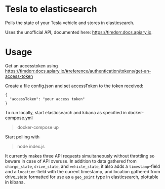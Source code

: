 # Tesla to elasticsearch

Polls the state of your Tesla vehicle and stores in elasticsearch.

Uses the unofficial API, documented here: https://timdorr.docs.apiary.io.

# Usage

Get an accesstoken using https://timdorr.docs.apiary.io/#reference/authentication/tokens/get-an-access-token

Create a file config.json and set accessToken to the token received:

```
{
  "accessToken": "your access token"
}
```

To run locally, start elasticsearch and kibana as specified in docker-compose.yml

> docker-compose up

Start polling with

> node index.js

It currently makes three API requests simultaneously without throttling so beware in case of API overuse. In addition to data gathered from `charge_state`, `drive_state`, and `vehicle_state`, it also adds a `timestamp`-field and a `location`-field with the current timestamp, and location gathered from drive_state formatted for use as a `geo_point` type in elasticsearch, plottable in kibana.
